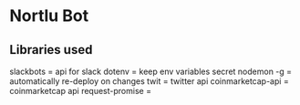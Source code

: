 # Nortlu Bot

## Libraries used
slackbots = api for slack
dotenv = keep env variables secret
nodemon -g = automatically re-deploy on changes
twit = twitter api
coinmarketcap-api = coinmarketcap api
request-promise = 